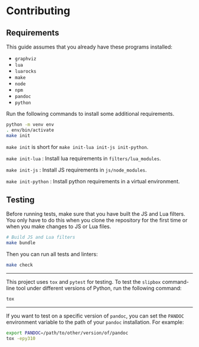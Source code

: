 # Contributing

## Requirements

This guide assumes that you already have these programs installed:

- `graphviz`
- `lua`
- `luarocks`
- `make`
- `node`
- `npm`
- `pandoc`
- `python`

Run the following commands to install some additional requirements.

```bash
python -m venv env
. env/bin/activate
make init
```

`make init` is short for `make init-lua init-js init-python`.

`make init-lua`
: Install lua requirements in `filters/lua_modules`.

`make init-js`
: Install JS requirements in `js/node_modules`.

`make init-python`
: Install python requirements in a virtual environment.


## Testing

Before running tests, make sure that you have built the JS and Lua filters.
You only have to do this when you clone the repository for the first time or when you make changes to JS or Lua files.

```bash
# Build JS and Lua filters
make bundle
```

Then you can run all tests and linters:

```bash
make check
```

---

This project uses `tox` and `pytest` for testing.
To test the `slipbox` command-line tool under different versions of Python, run the following command:

```bash
tox
```

---

If you want to test on a specific version of `pandoc`, you can set the `PANDOC` environment variable to the path of your `pandoc` installation.
For example:

```bash
export PANDOC=/path/to/other/version/of/pandoc
tox -epy310
```
